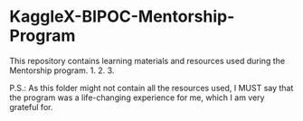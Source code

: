 # KaggleX-BIPOC-Mentorship-Program
This repository contains learning materials and resources used during the Mentorship program.
1.
2.
3.

P.S.: As this folder might not contain all the resources used, I MUST say that the program was a life-changing experience for me, which I am very grateful for.
